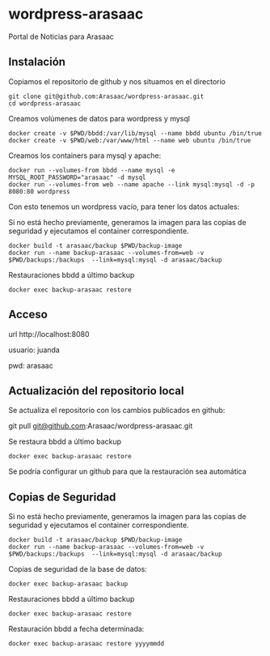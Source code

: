 # wordpress-arasaac
Portal de Noticias para Arasaac

## Instalación

Copiamos el repositorio de github y nos situamos en el directorio

    git clone git@github.com:Arasaac/wordpress-arasaac.git
    cd wordpress-arasaac


Creamos volúmenes de datos para wordpress y mysql

    docker create -v $PWD/bbdd:/var/lib/mysql --name bbdd ubuntu /bin/true
    docker create -v $PWD/web:/var/www/html --name web ubuntu /bin/true

Creamos los containers para mysql y apache:

    docker run --volumes-from bbdd --name mysql -e MYSQL_ROOT_PASSWORD="arasaac" -d mysql 
    docker run --volumes-from web --name apache --link mysql:mysql -d -p 8080:80 wordpress

Con esto tenemos un wordpress vacío, para tener los datos actuales:

Si no está hecho previamente, generamos la imagen para las copias de seguridad y ejecutamos el container correspondiente.

    docker build -t arasaac/backup $PWD/backup-image
    docker run --name backup-arasaac --volumes-from=web -v $PWD/backups:/backups  --link=mysql:mysql -d arasaac/backup

Restauraciones bbdd a último backup

    docker exec backup-arasaac restore

## Acceso

url http://localhost:8080

usuario: juanda

pwd: arasaac

## Actualización del repositorio local

Se actualiza el repositorio con los cambios publicados en github:

   git pull git@github.com:Arasaac/wordpress-arasaac.git
 
Se restaura bbdd a último backup

    docker exec backup-arasaac restore

Se podría configurar un github para que la restauración sea automática

## Copias de Seguridad

Si no está hecho previamente, generamos la imagen para las copias de seguridad y ejecutamos el container correspondiente.

    docker build -t arasaac/backup $PWD/backup-image
    docker run --name backup-arasaac --volumes-from=web -v $PWD/backups:/backups  --link=mysql:mysql -d arasaac/backup

Copias de seguridad de la base de datos:

    docker exec backup-arasaac backup

Restauraciones bbdd a último backup

    docker exec backup-arasaac restore

Restauración bbdd a fecha determinada:

    docker exec backup-arasaac restore yyyymmdd
